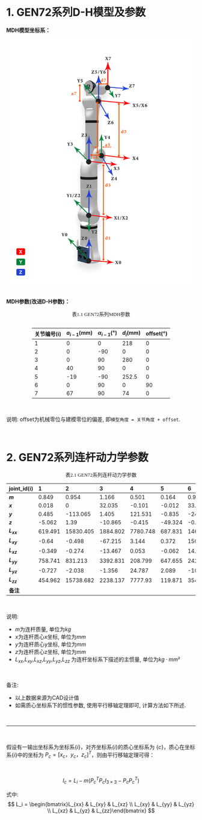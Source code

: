 # 1. GEN72系列D-H模型及参数

**MDH模型坐标系：**

<div align="center"> <img src="../DH/doc/GEN72.png" width = 500 /> </div>


<br>

**MDH参数(改进D-H参数)：**

<style>
.center 
{
  width: auto;
  display: table;
  margin-left: auto;
  margin-right: auto;
}
</style>

<p align="center"><font face="黑体" size=2.>表1.1 GEN72系列MDH参数</font></p>

<div class="center">

|关节编号(i)|$a_{i-1}$(mm)|$\alpha_{i -1}$(°)|$d_i$(mm)|offset(°)|
|:--|:--|:--|:--|:--|
|   1   |   0   |   0   |  218   |  0  |
|   2   |   0   |   -90 |   0    |  0  |
|   3   |   0   |   90  |   280  |  0  |
|   4   |   40  |   90  |   0    |  0  |
|   5   |   -19 |   -90 |  252.5 |  0  |
|   6   |   0   |   90  |   0    |  90 |
|   7   |   67  |   90  |   74   |  0  |

</div>

<br>

说明: offset为机械零位与建模零位的偏差, 即`模型角度 = 关节角度 + offset`.

<br>


# 2. GEN72系列连杆动力学参数
<style>
.center 
{
  width: auto;
  display: table;
  margin-left: auto;
  margin-right: auto;
}
</style>

<p align="center"><font face="黑体" size=2.>表2.1 GEN72系列连杆动力学参数</font></p>

|   joint_id(i)   |  1    |  2    |  3    |  4    |  5    |  6    |  7    |
|:--   |:--    |:--    |:--    |:--    |:--    |:--    |:--    |
| **$m$**       | 0.849  | 0.954  | 1.166  | 0.501  | 0.164  | 0.92   | 0     |
| **$x$**       | 0.018  | 0      | 32.035 | -0.101 | -0.012 | 33.677 | 0     |
| **$y$**       | 0.485  | -113.065| 1.405  | 121.531 | -0.835 | -24.499 | 0     |
| **$z$**       | -5.062 | 1.39   | -10.865 | -0.415 | -49.324 | -0.234 | 0     |
| **$L_{xx}$**  | 619.491  | 15830.405 | 1884.802 | 7780.748 | 687.831 | 1468.45 | 0     |
| **$L_{xy}$**  | -0.64   | -0.498 | -67.215 | 3.144  | 0.372  | 1506.848 | 0     |
| **$L_{xz}$**  | -0.349  | -0.274 | -13.467 | 0.053  | -0.062 | 14.523 | 0     |
| **$L_{yy}$**  | 758.741 | 831.213 | 3392.831 | 208.799 | 647.655 | 2422.923 | 0     |
| **$L_{yz}$**  | -0.727  | -2.038 | -1.356  | 24.787 | 2.089  | -10.309 | 0     |
| **$L_{zz}$**  | 454.962 | 15738.682 | 2238.137 | 7777.93 | 119.871 | 3549.823 | 0     |
| **备注**       |         |         |         |         |         |         |  |


<br>

说明:
- $m$为连杆质量, 单位为$kg$
- $x$为连杆质心x坐标, 单位为$mm$
- $y$为连杆质心y坐标, 单位为$mm$
- $z$为连杆质心z坐标, 单位为$mm$
- $L_{xx}$,$L_{xy}$,$L_{xz}$,$L_{yy}$,$L_{yz}$,$L_{zz}$ 为连杆坐标系下描述的主惯量, 单位为$kg·mm²$

<br>

备注: 
- 以上数据来源为CAD设计值
- 如需质心坐标系下的惯性参数, 使用平行移轴定理即可, 计算方法如下所述.


<br>

---

<br>


假设有一输出坐标系为坐标系$\{i\}$，对齐坐标系$\{i\}$的质心坐标系为 $\{c\}$，质心在坐标系$\{i\}$中的坐标为 $P_c = [x_c  ，y_c， z_c]^T$，则由平行移轴定理可得：

<br>

$$I_c = L_i - m (P_{c}^{T}P_cI_{3×3} - P_cP_{c}^{T})$$


式中:
$$
L_i = \begin{bmatrix}L_{xx} & L_{xy} & L_{xz} \\ L_{xy} & L_{yy} & L_{yz} \\ L_{xz} & L_{yz} & L_{zz}\end{bmatrix}
$$
